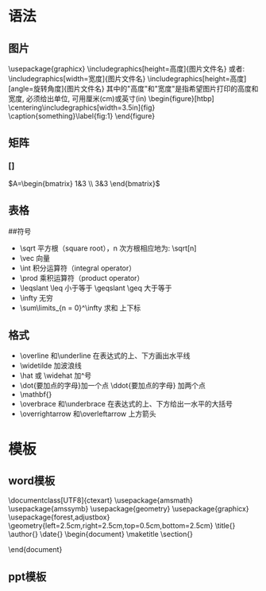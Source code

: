  # 语法
## 图片
\usepackage{graphicx}
\includegraphics[height=高度]{图片文件名} 
或者: \includegraphics[width=宽度]{图片文件名}
\includegraphics[height=高度][angle=旋转角度]{图片文件名}
其中的"高度"和"宽度"是指希望图片打印的高度和宽度, 必须给出单位, 可用厘米(cm)或英寸(in)
\begin{figure}[htbp]
\centering\includegraphics[width=3.5in]{fig}
\caption{something}\label{fig:1}
\end{figure}

## 矩阵
### []
$A=\begin{bmatrix}
1&3 \\
3&3
\end{bmatrix}$

## 表格

##符号
* \sqrt 平方根（square root），n 次方根相应地为: \sqrt[n]
* \vec 向量
* \int 积分运算符（integral operator）
* \prod 乘积运算符（product operator）
* \leqslant \leq 小于等于 \geqslant \geq 大于等于 
* \infty 无穷
* \sum\limits_{n = 0}^\infty 求和 上下标

## 格式
* \overline 和\underline 在表达式的上、下方画出水平线
* \widetilde 加波浪线
* \hat  或 \widehat 加^号
* \dot{要加点的字母}加一个点 \ddot{要加点的字母} 加两个点
* \mathbf{}
* \overbrace 和\underbrace 在表达式的上、下方给出一水平的大括号
* \overrightarrow 和\overleftarrow 上方箭头

# 模板
## word模板
\documentclass[UTF8]{ctexart}
\usepackage{amsmath}
\usepackage{amssymb}
\usepackage{geometry}
\usepackage{graphicx}
\usepackage{forest,adjustbox}
\geometry{left=2.5cm,right=2.5cm,top=0.5cm,bottom=2.5cm}
\title{}
\author{}
\date{}
\begin{document}
\maketitle
\section{}

\end{document}

## ppt模板
